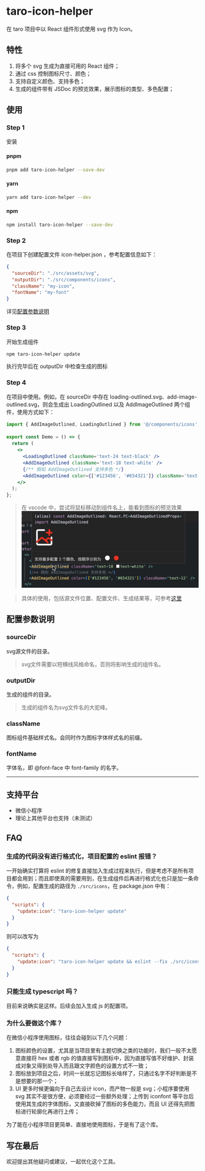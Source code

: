 # taro-icon-helper
在 taro 项目中以 React 组件形式使用 svg 作为 Icon。

## 特性
<ol>
<li>将多个 svg 生成为直接可用的 React 组件；</li>
<li>通过 css 控制图标尺寸、颜色；</li>
<li>支持自定义颜色、支持多色；</li>
<li>生成的组件带有 JSDoc 的预览效果，展示图标的类型、多色配置；</li>
</ol>

## 使用
### Step 1
安装
#### pnpm
```bash
pnpm add taro-icon-helper --save-dev
```

#### yarn
```bash
yarn add taro-icon-helper --dev
```

#### npm
```bash
npm install taro-icon-helper --save-dev
```

### Step 2
在项目下创建配置文件 icon-helper.json ，参考配置信息如下：
```json
{
  "sourceDir": "./src/assets/svg",
  "outputDir": "./src/components/icons",
  "className": "my-icon",
  "fontName": "my-font"
}
```
详见[配置参数说明](#配置参数说明)

### Step 3
开始生成组件
```bash
npm taro-icon-helper update
```
执行完毕后在 outputDir 中检查生成的图标

### Step 4
在项目中使用。例如，在 sourceDir 中存在 loading-outlined.svg、add-image-outlined.svg，则会生成出 LoadingOutlined 以及 AddImageOutlined 两个组件，使用方式如下：

```jsx harmony
import { AddImageOutlined, LoadingOutlined } from '@/components/icons';

export const Demo = () => {
  return (
    <>
      <LoadingOutlined className='text-24 text-black' />
      <AddImageOutlined className='text-18 text-white' />
      {/** 假如 AddImageOutlined 支持多色 */}
      <AddImageOutlined color={['#123456', '#654321']} className='text-12' />
    </>
  );
};
```
> 在 vscode 中，尝试将鼠标移动到组件名上，能看到图标的预览效果
> ![](https://github.com/ArcherCube/taro-icon-helper/blob/main/images/hint.png?raw=true)


> 具体的使用，包括源文件位置、配置文件、生成结果等，可参考[这里](https://github.com/ArcherCube/taro-icon-helper/tree/main/demo)


## 配置参数说明

### sourceDir
svg源文件的目录。
> svg文件需要以短横线风格命名，否则将影响生成的组件名。

### outputDir

生成的组件的目录。
> 生成的组件名为svg文件名的大驼峰。

### className
图标组件基础样式名。会同时作为图标字体样式名的前缀。

### fontName
字体名，即 @font-face 中 font-family 的名字。

-------

## 支持平台

- 微信小程序
- 理论上其他平台也支持（未测试）

## FAQ

### 生成的代码没有进行格式化，项目配置的 eslint 报错？
一开始确实打算将 eslint 的修复直接加入生成过程来执行，但是考虑不是所有项目都会用到；而且即使真的需要用到，在生成组件后再进行格式化也只是加一条命令，例如，配置生成的路径为 `./src/icons`，在 package.json 中有：
```json
{
  "scripts": {
    "update:icon": "taro-icon-helper update"
  }
}
```
则可以改写为
```json
{
  "scripts": {
    "update:icon": "taro-icon-helper update && eslint --fix ./src/icons --ext .ts,.tsx"
  }
}
```

### 只能生成 typescript 吗？
目前来说确实是这样。后续会加入生成 js 的配置项。

### 为什么要做这个库？
在微信小程序使用图标，往往会碰到以下几个问题：
<ol>
<li>图标颜色的设置，尤其是当项目里有主题切换之类的功能时，我们一般不太愿意直接将 hex 或者 rgb 的值直接写到图标中，因为直接写值不好维护、封装成对象又得到处导入而且跟文字颜色的设置方式不一致；</li>
<li>图标放到项目之后，时间一长就忘记图标长啥样了，只通过名字不好判断是不是想要的那一个；</li>
<li>UI 更多时候更偏向于自己去设计 icon，而产物一般是 svg；小程序要使用 svg 其实不是很方便，必须要经过一些额外处理；上传到 iconfont 等平台后使用其生成的字体图标，又直接砍掉了图标的多色能力，而且 UI 还得先把图标进行轮廓化再进行上传；</li>
</ol>
为了能在小程序项目更简单、直接地使用图标，于是有了这个库。

## 写在最后
欢迎提出其他疑问或建议，一起优化这个工具。